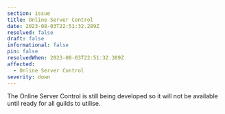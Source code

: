 ```yaml
---
section: issue
title: Online Server Control
date: 2023-08-03T22:51:32.289Z
resolved: false
draft: false
informational: false
pin: false
resolvedWhen: 2023-08-03T22:51:32.309Z
affected:
  - Online Server Control
severity: down
---
```

T﻿he Online Server Control is still being developed so it will not be available until ready for all guilds to utilise.